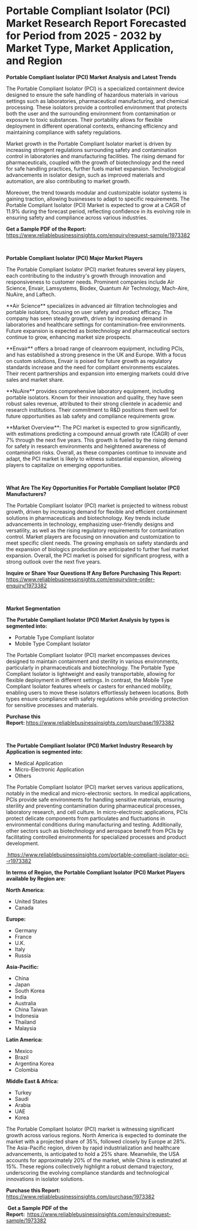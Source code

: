 <p><h1>Portable Compliant Isolator (PCI) Market Research Report Forecasted for Period from 2025 -  2032 by Market Type, Market Application, and Region</h1></p><p><strong>Portable Compliant Isolator (PCI) Market Analysis and Latest Trends</strong></p>
<p><p>The Portable Compliant Isolator (PCI) is a specialized containment device designed to ensure the safe handling of hazardous materials in various settings such as laboratories, pharmaceutical manufacturing, and chemical processing. These isolators provide a controlled environment that protects both the user and the surrounding environment from contamination or exposure to toxic substances. Their portability allows for flexible deployment in different operational contexts, enhancing efficiency and maintaining compliance with safety regulations.</p><p>Market growth in the Portable Compliant Isolator market is driven by increasing stringent regulations surrounding safety and contamination control in laboratories and manufacturing facilities. The rising demand for pharmaceuticals, coupled with the growth of biotechnology and the need for safe handling practices, further fuels market expansion. Technological advancements in isolator design, such as improved materials and automation, are also contributing to market growth. </p><p>Moreover, the trend towards modular and customizable isolator systems is gaining traction, allowing businesses to adapt to specific requirements. The Portable Compliant Isolator (PCI) Market is expected to grow at a CAGR of 11.9% during the forecast period, reflecting confidence in its evolving role in ensuring safety and compliance across various industries.</p></p>
<p><strong>Get a Sample PDF of the Report:&nbsp;</strong> <a href="https://www.reliablebusinessinsights.com/enquiry/request-sample/1973382?utm_campaign=2752&utm_medium=2&utm_source=Github&utm_content=ia&utm_term=12042025&utm_id=portable-compliant-isolator-pci">https://www.reliablebusinessinsights.com/enquiry/request-sample/1973382</a></p>
<p>&nbsp;</p>
<p><strong>Portable Compliant Isolator (PCI) Major Market Players</strong></p>
<p><p>The Portable Compliant Isolator (PCI) market features several key players, each contributing to the industry's growth through innovation and responsiveness to customer needs. Prominent companies include Air Science, Envair, Lamsystems, Biodex, Quantum Air Technology, Mach-Aire, NuAire, and Laftech.</p><p>**Air Science** specializes in advanced air filtration technologies and portable isolators, focusing on user safety and product efficacy. The company has seen steady growth, driven by increasing demand in laboratories and healthcare settings for contamination-free environments. Future expansion is expected as biotechnology and pharmaceutical sectors continue to grow, enhancing market size prospects.</p><p>**Envair** offers a broad range of cleanroom equipment, including PCIs, and has established a strong presence in the UK and Europe. With a focus on custom solutions, Envair is poised for future growth as regulatory standards increase and the need for compliant environments escalates. Their recent partnerships and expansion into emerging markets could drive sales and market share.</p><p>**NuAire** provides comprehensive laboratory equipment, including portable isolators. Known for their innovation and quality, they have seen robust sales revenue, attributed to their strong clientele in academic and research institutions. Their commitment to R&D positions them well for future opportunities as lab safety and compliance requirements grow.</p><p>**Market Overview**: The PCI market is expected to grow significantly, with estimations predicting a compound annual growth rate (CAGR) of over 7% through the next five years. This growth is fueled by the rising demand for safety in research environments and heightened awareness of contamination risks. Overall, as these companies continue to innovate and adapt, the PCI market is likely to witness substantial expansion, allowing players to capitalize on emerging opportunities.</p></p>
<p>&nbsp;</p>
<p><strong>What Are The Key Opportunities For Portable Compliant Isolator (PCI) Manufacturers?</strong></p>
<p><p>The Portable Compliant Isolator (PCI) market is projected to witness robust growth, driven by increasing demand for flexible and efficient containment solutions in pharmaceuticals and biotechnology. Key trends include advancements in technology, emphasizing user-friendly designs and versatility, as well as the rising regulatory requirements for contamination control. Market players are focusing on innovation and customization to meet specific client needs. The growing emphasis on safety standards and the expansion of biologics production are anticipated to further fuel market expansion. Overall, the PCI market is poised for significant progress, with a strong outlook over the next five years.</p></p>
<p><strong>Inquire or Share Your Questions If Any Before Purchasing This Report:</strong> <a href="https://www.reliablebusinessinsights.com/enquiry/pre-order-enquiry/1973382?utm_campaign=2752&utm_medium=2&utm_source=Github&utm_content=ia&utm_term=12042025&utm_id=portable-compliant-isolator-pci">https://www.reliablebusinessinsights.com/enquiry/pre-order-enquiry/1973382</a></p>
<p>&nbsp;</p>
<p><strong>Market Segmentation</strong></p>
<p><strong>The Portable Compliant Isolator (PCI) Market Analysis by types is segmented into:</strong></p>
<p><ul><li>Portable Type Compliant Isolator</li><li>Mobile Type Compliant Isolator</li></ul></p>
<p><p>The Portable Compliant Isolator (PCI) market encompasses devices designed to maintain containment and sterility in various environments, particularly in pharmaceuticals and biotechnology. The Portable Type Compliant Isolator is lightweight and easily transportable, allowing for flexible deployment in different settings. In contrast, the Mobile Type Compliant Isolator features wheels or casters for enhanced mobility, enabling users to move these isolators effortlessly between locations. Both types ensure compliance with safety regulations while providing protection for sensitive processes and materials.</p></p>
<p><strong>Purchase this Report:&nbsp;</strong><a href="https://www.reliablebusinessinsights.com/purchase/1973382?utm_campaign=2752&utm_medium=2&utm_source=Github&utm_content=ia&utm_term=12042025&utm_id=portable-compliant-isolator-pci">https://www.reliablebusinessinsights.com/purchase/1973382</a></p>
<p>&nbsp;</p>
<p><strong>The Portable Compliant Isolator (PCI) Market Industry Research by Application is segmented into:</strong></p>
<p><ul><li>Medical Application</li><li>Micro-Electronic Application</li><li>Others</li></ul></p>
<p><p>The Portable Compliant Isolator (PCI) market serves various applications, notably in the medical and micro-electronic sectors. In medical applications, PCIs provide safe environments for handling sensitive materials, ensuring sterility and preventing contamination during pharmaceutical processes, laboratory research, and cell culture. In micro-electronic applications, PCIs protect delicate components from particulates and fluctuations in environmental conditions during manufacturing and testing. Additionally, other sectors such as biotechnology and aerospace benefit from PCIs by facilitating controlled environments for specialized processes and product development.</p></p>
<p><a href="https://www.reliablebusinessinsights.com/portable-compliant-isolator-pci--r1973382?utm_campaign=2752&utm_medium=2&utm_source=Github&utm_content=ia&utm_term=12042025&utm_id=portable-compliant-isolator-pci">&nbsp;https://www.reliablebusinessinsights.com/portable-compliant-isolator-pci--r1973382</a></p>
<p><strong>In terms of Region, the Portable Compliant Isolator (PCI) Market Players available by Region are:</strong></p>
<p>
    <p> <strong> North America: </strong>
        <ul>
            <li>United States</li>
            <li>Canada</li>
        </ul>
        </p> 
    <p> <strong> Europe: </strong>
        <ul>
            <li>Germany</li>
            <li>France</li>
            <li>U.K.</li>
            <li>Italy</li>
            <li>Russia</li>
        </ul>
        </p> 
    <p> <strong> Asia-Pacific: </strong>
        <ul>
            <li>China</li>
            <li>Japan</li>
            <li>South Korea</li>
            <li>India</li>
            <li>Australia</li>
            <li>China Taiwan</li>
            <li>Indonesia</li>
            <li>Thailand</li>
            <li>Malaysia</li>
        </ul>
        </p> 
    <p> <strong> Latin America: </strong>
        <ul>
            <li>Mexico</li>
            <li>Brazil</li>
            <li>Argentina Korea</li>
            <li>Colombia</li>
        </ul>
        </p> 
    <p> <strong> Middle East & Africa: </strong>
        <ul>
            <li>Turkey</li>
            <li>Saudi</li>
            <li>Arabia</li>
            <li>UAE</li>
            <li>Korea</li>
        </ul>
    </p>
    </p>
<p><p>The Portable Compliant Isolator (PCI) market is witnessing significant growth across various regions. North America is expected to dominate the market with a projected share of 35%, followed closely by Europe at 28%. The Asia-Pacific region, driven by rapid industrialization and healthcare advancements, is anticipated to hold a 25% share. Meanwhile, the USA accounts for approximately 20% of the market, while China is estimated at 15%. These regions collectively highlight a robust demand trajectory, underscoring the evolving compliance standards and technological innovations in isolator solutions.</p></p>
<p><strong>Purchase this Report: </strong><a href="https://www.reliablebusinessinsights.com/purchase/1973382?utm_campaign=2752&utm_medium=2&utm_source=Github&utm_content=ia&utm_term=12042025&utm_id=portable-compliant-isolator-pci">https://www.reliablebusinessinsights.com/purchase/1973382</a></p>
<p>&nbsp;<strong>Get a Sample PDF of the Report:&nbsp;&nbsp;</strong><a href="https://www.reliablebusinessinsights.com/enquiry/request-sample/1973382?utm_campaign=2752&utm_medium=2&utm_source=Github&utm_content=ia&utm_term=12042025&utm_id=portable-compliant-isolator-pci">https://www.reliablebusinessinsights.com/enquiry/request-sample/1973382</a></p>
<p><strong></strong></p>
<p><p></p><p></p><p></p></p>